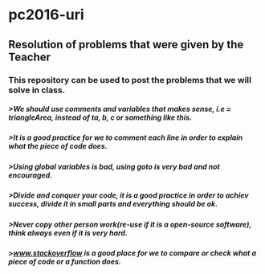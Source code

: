 # pc2016-uri
## Resolution of problems that were given by the Teacher

### This repository can be used to post the problems that we will solve in class.
##### >We should use comments and variables that makes sense, i.e = triangleArea, instead of ta, b, c or something like this.
##### >It is a good practice for we to comment each line in order to explain what the piece of code does.
##### >Using global variables is bad, using goto is very bad and not encouraged.
##### >Divide and conquer your code, it is a good practice in order to achiev success, divide it in small parts and everything should be ok.
##### >Never copy other person work(re-use if it is a open-source software), think always even if it is very hard.
##### >www.stackoverflow is a good place for we to compare or check what a piece of code or a function does.
